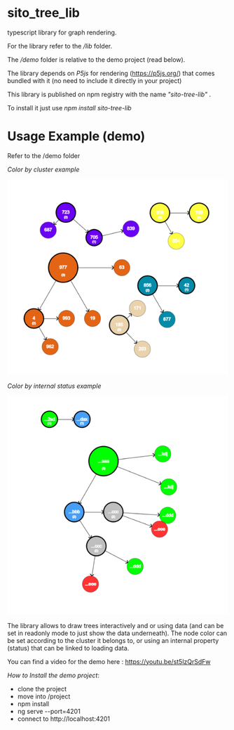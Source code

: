# sito_tree_lib
typescript library for graph rendering.

For the library refer to the */lib* folder. 

The */demo* folder is relative to the demo project (read below).

The library depends on *P5js* for rendering (https://p5js.org/) that comes bundled with it (no need to include it directly
in your project)

This library is published on npm registry with the name *"sito-tree-lib"* .

To install it just use *npm install sito-tree-lib* 

# Usage Example (demo)
Refer to the /demo folder
 

*Color by cluster example*

 ![img](https://github.com/sitodav/sito_tree_lib/blob/develop/images/Untitled.png "Optional title")
 
 *Color by internal status example*
 
 ![img](https://github.com/sitodav/sito_tree_lib/blob/develop/images/Untitled2.png "Optional title")
 
  
The library allows to draw trees interactively and or using data (and can be set in readonly mode to just show the data underneath).
The node color can be set according to the cluster it belongs to, or using an internal property (status) that can be linked to loading data.

You can find a video for the demo here : https://youtu.be/st5lzQrSdFw

*How to Install the demo project*:

- clone the project
- move into /project
- npm install
- ng serve --port=4201
- connect to http://localhost:4201

 
